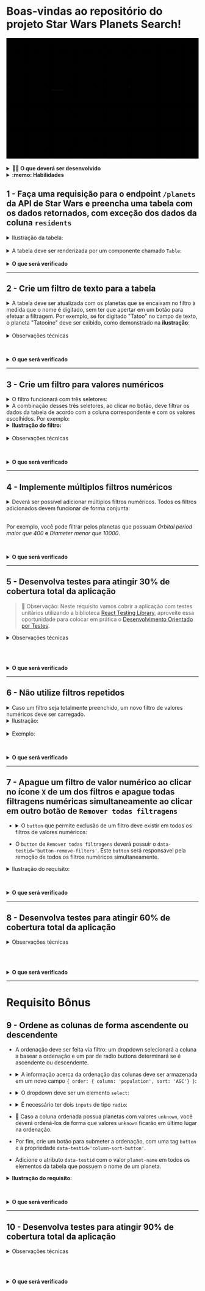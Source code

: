 # Boas-vindas ao repositório do projeto Star Wars Planets Search!

![img](projectIntro.gif)

<details>
  <summary><strong>👨‍💻 O que deverá ser desenvolvido</strong></summary><br />

  Você vai desenvolver uma lista com filtros de planetas do universo de Star Wars usando **Context API e Hooks** para controlar os estados globais.

</details>

<details>
  <summary><strong>:memo: Habilidades</strong></summary><br />

  Nesse projeto você irá:

  * Utilizar a _Context API_ do **React** para gerenciar estado.
  * Utilizar o _React Hook useState_;
  * Utilizar o _React Hook useContext_;
  * Utilizar o _React Hook useEffect_;
  * Criar _React Hooks_ customizados.
  * Escrever testes para garantir que sua aplicação possua uma boa cobertura de testes.

</details>


## 1 - Faça uma requisição para o endpoint `/planets` da API de Star Wars e preencha uma tabela com os dados retornados, com exceção dos dados da coluna `residents`

<details><summary> Ilustração da tabela:</summary>

  ![image](req-1.png)
</details><br />

<details><summary> A tabela deve ser renderizada por um componente chamado <code>Table</code>:</summary>

  - Você deve apagar a coluna `residents` de cada planeta antes de salvar os dados recebidos da API no contexto.
  - A requisição deve ser feita em um componente separado do componente da tabela.
  - A API a ser consultada está [nesse link](https://swapi-trybe.herokuapp.com/api/planets/). Você deverá fazer um fetch para a URL `https://swapi-trybe.herokuapp.com/api/planets/`.
  - A primeira linha da tabela deve conter os headers de cada coluna. As demais linhas serão as informações de cada planeta recebido da API.
</details>
<br /><details>
  <summary><strong>O que será verificado</strong></summary><br />

- Realiza uma requisição para a API;
- Preenche a tabela com os dados retornados;
- Verifica se a tabela tem 13 colunas;
- Verifica se a tabela tem uma linha para cada planeta retornado.
</details>

---

## 2 - Crie um filtro de texto para a tabela
<details><summary> A tabela deve ser atualizada com os planetas que se encaixam no filtro à medida que o nome é digitado, sem ter que apertar em um botão para efetuar a filtragem. Por exemplo, se for digitado "Tatoo" no campo de texto, o planeta "Tatooine" deve ser exibido, como demonstrado na <b>ilustração</b>:</summary>

  ![img](req-2.gif)
</details><br />

<details><summary>Observações técnicas</summary>

  - Você deve usar **Context API e Hooks** para fazer o gerenciamento do estado da aplicação;
  - O campo de texto deve possuir a propriedade `data-testid='name-filter'` para que a avaliação automatizada funcione;
  - <details><summary> O texto digitado deve ser salvo num campo <code>{ filterByName: { name } }</code>. Por exemplo:</summary>

    ```javascript
    {
      filterByName: {
        name: 'Tatoo'
      }
    }
    ```
  </details>
</details>


<br /><details>
  <summary><strong>O que será verificado</strong></summary><br />

- Renderiza o campo de texto para o filtro de nomes;
- Filtra os planetas que possuem a letra "o" no nome;
- Filtra planetas que possuem a letra "oo" no nome;
- Realiza os dois filtros acima em sequência e após, testa a remoção do filtro por texto.
</details>

---

## 3 - Crie um filtro para valores numéricos

<details><summary> O filtro funcionará com três seletores:</summary>

  - O primeiro deve abrir um dropdown que permita a quem usa selecionar uma das seguintes colunas: `population`, `orbital_period`, `diameter`, `rotation_period` e `surface_water`. Deve ser uma tag `select` com a propriedade `data-testid='column-filter'`;
  - O segundo deve determinar se a faixa de valor será `maior que`, `menor que` ou `igual a` o numero que virá a seguir. Uma tag `select` com a propriedade `data-testid='comparison-filter'`;
  - O terceiro deve ser uma caixa de texto que só aceita números. Essa caixa deve ser uma tag `input` com a propriedade `data-testid='value-filter'`;
  - Deve haver um botão para acionar o filtro, com a propriedade `data-testid='button-filter'`
</details>

<details><summary> A combinação desses três seletores, ao clicar no botão, deve filtrar os dados da tabela de acordo com a coluna correspondente e com os valores escolhidos. Por exemplo:</summary>

  - A seleção `population | maior que | 100000` - Seleciona somente planetas com mais de 100000 habitantes.
  - A seleção `diameter | menor que | 8000` - Seleciona somente planetas com diâmetro menor que 8000.
</details>

<details><summary><b>Ilustração do filtro:</b></summary>

  ![img](req-3.gif)
</details><br />


<details><summary>Observações técnicas</summary>

  * Você deve usar **Context API e Hooks** para fazer o gerenciamento do estado da aplicação;
  * <details><summary> No contexto, esses valores devem ser salvos em um outro campo <code>{ filterByNumericValues: [{ column, comparison, value }] }</code>. Por exemplo:</summary>

    ```javascript
    {
      filterByNumericValues: [
        {
          column: 'population',
          comparison: 'maior que',
          value: '100000',
        }
      ]
    }
    ```
</details>

<br /><details>
  <summary><strong>O que será verificado</strong></summary><br />

- Renderiza o select de coluna e suas opções;
- Renderiza o select de comparação e suas opções;
- Renderiza o input para o valor do filtro;
- Renderiza o botão para executar a filtragem;
- Verifica se os valores iniciais de cada campo são (`population` | `maior que` | `0`);
- Utiliza o botão de filtrar sem alterar os valores iniciais dos inputs de filtro;
- Filtra utilizando a comparação "menor que";
- Filtra utilizando a comparação "maior que";
- Filtra utilizando a comparação "igual a".
</details>

---

## 4 - Implemente múltiplos filtros numéricos

<details><summary> Deverá ser possível adicionar múltiplos filtros numéricos. Todos os filtros adicionados devem funcionar de forma conjunta:</summary>

  ![img](req-4.gif)
</details><br />

Por exemplo, você pode filtrar pelos planetas que possuam _Orbital period maior que 400_  **e** _Diameter menor que 10000_.

<br /><details>
  <summary><strong>O que será verificado</strong></summary><br />

- Adiciona dois filtros e verifica se a tabela foi atualizada com as informações filtradas;
- Adiciona três filtros e verifica se a tabela foi atualizada com as informações filtradas.
</details>

---

## 5 - Desenvolva testes para atingir 30% de cobertura total da aplicação

>:eyes: Observação: Neste requisito vamos cobrir a aplicação com testes unitários utilizando a biblioteca [React Testing Library](https://testing-library.com/docs/react-testing-library/intro/), aproveite essa oportunidade para colocar em prática o [Desenvolvimento Orientado por Testes](https://blog.betrybe.com/tecnologia/tdd-test-driven-development/).

<details><summary>Observações técnicas</summary>

  * Os testes criados por você não irão influenciar os outros requisitos no avaliador. Você deverá desenvolver seus testes unitários/integração usando a biblioteca React Testing Library, enquanto o avaliador usará a biblioteca [Cypress](https://docs.cypress.io/) para avaliar os requisitos, inclusive os de cobertura.
</details><br />

<br /><details>
  <summary><strong>O que será verificado</strong></summary><br />

  * Será validado se, ao executar `npm run test-coverage`, é obtido os seguintes resultados:
      * `% Stmts` da linha `All files` é maior ou igual a 30.
      * `% Branch` da linha `All files` é maior ou igual a 30.
      * `% Funcs` da linha `All files` é maior ou igual a 30.
      * `% Lines` da linha `All files` é maior ou igual a 30.
</details>

---

## 6 - Não utilize filtros repetidos

<details><summary> Caso um filtro seja totalmente preenchido, um novo filtro de valores numéricos deve ser carregado.</summary>

  * Este novo filtro não deve incluir quaisquer colunas que já tenham sido selecionadas em filtros de valores numéricos anteriores;
  * Caso todas as colunas já tenham sido inclusas em filtros anteriores, não deve ser carregado um novo filtro;
  * Você deve usar **Context API e Hooks** para fazer o gerenciamento do estado da aplicação.
</details>

<details><summary> Ilustração:</summary>

  ![img](req-6.gif)
</details><br />

<details><summary> Exemplo:</summary>

  - O primeiro filtro tem as seguintes seleções: `population | maior que | 100000`;
  - Um segundo filtro deve aparecer após essas seleções serem todas feitas;
  - No primeiro dropdown deste segundo filtro, a opção `population` deve estar ausente;
  - <details><summary> Se no segundo filtro fosse selecionado `diameter | menor que | 8000`, o estado ficaria assim:</summary>

    ```javascript
    {
      filterByNumericValues: [
        {
          column: 'population',
          comparison: 'maior que',
          value: '100000',
        },
        {
          column: 'diameter',
          comparison: 'menor que',
          value: '8000',
        }
      ]
    }
    ```
  </details>


<br /><details>
  <summary><strong>O que será verificado</strong></summary><br />

- Filtra por população e remove a opção `population` das opções do dropdown de filtro por coluna.
</details>

---

## 7 - Apague um filtro de valor numérico ao clicar no ícone `X` de um dos filtros e apague todas filtragens numéricas simultaneamente ao clicar em outro botão de `Remover todas filtragens`

* <details><summary> O <code>button</code> que permite exclusão de um filtro deve existir em todos os filtros de valores numéricos:</summary>

  - Cada linha que demonstra o filtro já utilizado deve possuir a propriedade `data-testid='filter'`, com um `button` que deve ser filho direto da tag onde foi utilizado o `data-testid='filter'`;
  - Após a exclusão, a coluna que este filtro selecionava deve passar a ficar disponível nos dropdowns dos demais filtros já presentes na tela;
  - Você deve usar **Context API e Hooks** para fazer o gerenciamento do estado da aplicação.
  - <details><summary> Exemplo:</summary>

    ```html
    data-testid='filter'
        ⬑ column
        ⬑ comparison
        ⬑ value
        ⬑ button
    ```
  </details>
</details>


* O `button` de `Remover todas filtragens` deverá possuir o `data-testid='button-remove-filters'`. Este `button` será responsável pela remoção de todos os filtros numéricos simultaneamente.

<details><summary> Ilustração do requisito:</summary>

  ![img](req-7.gif)
</details>

<br /><details>
  <summary><strong>O que será verificado</strong></summary><br />

- Adiciona um filtro e verifica se a tabela foi atualizada com as informações filtradas, depois remove o filtro e verifica se os valores da tabela voltaram ao original.
- Adiciona dois filtros e verifica se a tabela foi atualizada com as informações filtradas, depois remove os filtros e verifica se os valores da tabela voltaram ao original.
- Adiciona três filtros e verifica se a tabela foi atualizada com as informações filtradas, depois remove os filtros utilizando o botão `button-remove-filters` e verifica se os valores da tabela voltaram ao original.
</details>

---

## 8 - Desenvolva testes para atingir 60% de cobertura total da aplicação

<details><summary>Observações técnicas</summary>

  * Os testes criados por você não irão influenciar os outros requisitos no avaliador. Você deverá desenvolver seus testes unitários/integração usando a biblioteca React Testing Library, enquanto o avaliador usará a biblioteca [Cypress](https://docs.cypress.io/) para avaliar os requisitos, inclusive os de cobertura.
</details><br />

<br /><details>
  <summary><strong>O que será verificado</strong></summary><br />

  * Será validado se, ao executar `npm run test-coverage`, é obtido os seguintes resultados:
    * `% Stmts` da linha `All files` é maior ou igual a 60.
    * `% Branch` da linha `All files` é maior ou igual a 60.
    * `% Funcs` da linha `All files` é maior ou igual a 60.
    * `% Lines` da linha `All files` é maior ou igual a 60.
</details>

---

# Requisito Bônus

## 9 - Ordene as colunas de forma ascendente ou descendente

* A ordenação deve ser feita via filtro: um dropdown selecionará a coluna a basear a ordenação e um par de radio buttons determinará se é ascendente ou descendente.

* <details><summary> A informação acerca da ordenação das colunas deve ser armazenada em um novo campo <code>{ order: { column: 'population', sort: 'ASC'} }</code>:</summary>

  - O campo `column` representa o nome da coluna a ordenar;
  - O campo `sort` representa a ordenação, sendo 'ASC' ascendente e 'DESC' descendente;
</details>

* <details><summary> O dropdown deve ser um elemento <code>select</code>:</summary>

  - O `dropdown` precisa ter a propriedade `data-testid='column-sort'`;
  - <details><summary> As colunas selecionáveis através deste <code>dropdown</code> são:</summary>

    - 'population';
    - 'orbital_period';
    - 'diameter';
    - 'rotation_period';
    - 'surface_water'.
    </details>
</details>

* <details><summary> É necessário ter dois <code>inputs</code> de tipo <code>radio</code>:</summary>

  - O primeiro deve possuir o atributo `data-testid='column-sort-input-asc'` e `value` sendo `ASC`;
  - O segundo deve possuir o atributo `data-testid='column-sort-input-desc'` e `value` sendo `DESC`;
</details>

* :eyes: Caso a coluna ordenada possua planetas com valores `unknown`, você deverá ordená-los de forma que valores `unknown` ficarão em último lugar na ordenação.

* Por fim, crie um botão para submeter a ordenação, com uma tag `button` e a propriedade `data-testid='column-sort-button'`.

* Adicione o atributo `data-testid` com o valor `planet-name` em todos os elementos da tabela que possuem o nome de um planeta.

<details><summary><b> Ilustração do requisito:</b></summary>

  ![img](req-9.gif)
</details>

<br /><details>
  <summary><strong>O que será verificado</strong></summary><br />

- Ordena os planetas do maior período orbital para o menor período orbital;
- Ordena os planetas do menor diâmetro para o maior diâmetro;
- Ordena os planetas do menos populoso para o mais populoso;
    - Verifica se os oito primeiros planetas estão ordenados corretamente;
    - Verifica se os dois últimos planetas possuem os valores unknown na coluna population.
- Ordena os planetas do mais populoso para o menos populoso;
    - Verifica se os oito primeiros planetas estão ordenados corretamente;
    - Verifica se os dois últimos planetas possuem os valores unknown na coluna population.

</details>

---

## 10 - Desenvolva testes para atingir 90% de cobertura total da aplicação

<details><summary>Observações técnicas</summary>

  * Os testes criados por você não irão influenciar os outros requisitos no avaliador. Você deverá desenvolver seus testes unitários/integração usando a biblioteca React Testing Library, enquanto o avaliador usará a biblioteca [Cypress](https://docs.cypress.io/) para avaliar os requisitos, inclusive os de cobertura.
</details><br />

<br /><details>
  <summary><strong>O que será verificado</strong></summary><br />

  * Será validado se, ao executar `npm run test-coverage`, é obtido os seguintes resultados:
    * `% Stmts` da linha `All files` é maior ou igual a 90.
    * `% Branch` da linha `All files` é maior ou igual a 90.
    * `% Funcs` da linha `All files` é maior ou igual a 90.
    * `% Lines` da linha `All files` é maior ou igual a 90.
</details>
